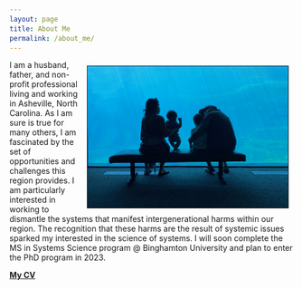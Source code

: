 ```yaml
---
layout: page
title: About Me
permalink: /about_me/
---
```



<img src="/assets/family.jpg" width="auto" height="250" border="1px solid #000" align="right" hspace="10" vspace="10">

I am a husband, father, and non-profit professional living and working in Asheville, North Carolina.  As I am sure is true for many others, I am fascinated by the set of opportunities and challenges this region provides. I am particularly interested in working to dismantle the systems that manifest intergenerational harms within our region. The recognition that these harms are the result of systemic issues sparked my interested in the science of systems. I will soon complete the MS in Systems Science program @ Binghamton University and plan to enter the PhD program in 2023.


<a href="https://will-deter.github.io/assets/Will%20Deter,%20CV,%202023%20Online.pdf" target="_blank">**My CV**</a>
